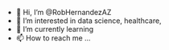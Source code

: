 - 👋 Hi, I’m @RobHernandezAZ
- 👀 I’m interested in data science, healthcare, 
- 🌱 I’m currently learning
- 📫 How to reach me ...

<!---
RobHernandezAZ/RobHernandezAZ is me.
--->

